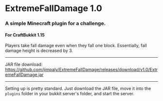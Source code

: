 # ExtremeFallDamage 1.0
### A simple Minecraft plugin for a challenge.
#### For CraftBukkit 1.15
Players take fall damage even when they fall one block. Essentially, fall damage height is decreased by 3.
***
JAR file download: https://github.com/jimpaly/ExtremeFallDamage/releases/download/v1.0/ExtremeFallDamage.jar
***
Setting up is pretty standard. Just download the JAR file, move it into the `plugins` folder in your bukkit server's folder, and start the server.
